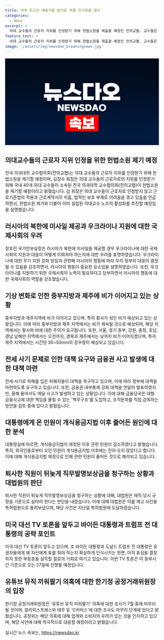```yaml
---
title: 세계 최고의 예술가들 놀라운 작품 전시회를 열다
categories:
  - News
excerpt: >
  의대 교수들의 근로자 지위를 인정받기 위해 헌법소원을 제출할 예정인 전의교협. 교수들은 근로기준법 적용과 함께 보호장치가 필요하다고 주장. 러시아의 북한에 무기 공급에 우크라에 대한 무기 지원 재검토 방침과 관련, 대통령실은 외국인 민원편지가 개식용금지법 이후 사라졌다 밝힘. 퇴사한 직원의 직무발명보상금 청구에 대한 대법 판단과 바이든과 트럼프의 TV토론, 그리고 유튜브 뮤직 끼워팔기 의혹에 대한 공정위 조사도 진행 중임. (150자)
feature_text: >
  의대 교수들의 근로자 지위를 인정받기 위해 헌법소원을 제출할 예정인 전의교협. 교수들은 근로기준법 적용과 함께 보호장치가 필요하다고 주장. 러시아의 북한에 무기 공급에 우크라에 대한 무기 지원 재검토 방침과 관련, 대통령실은 외국인 민원편지가 개식용금지법 이후 사라졌다 밝힘. 퇴사한 직원의 직무발명보상금 청구에 대한 대법 판단과 바이든과 트럼프의 TV토론, 그리고 유튜브 뮤직 끼워팔기 의혹에 대한 공정위 조사도 진행 중임. (150자)
image: '/assets/img/newsdao_breakingnews.jpg'
---
```


<p><img src="/assets/img/newsdao_breakingnews.jpg" alt="koreaapp 속보" /></p>

<h2 data-ke-size="size26">의대교수들의 근로자 지위 인정을 위한 헌법소원 제기 예정</h2>

<p data-ke-size="size16">전국 의과대학 교수협의회(전의교협)는 의대 교수들의 근로자 지위를 인정받기 위해 헌법소원을 제기할 예정이며, 김창수 회장은 의대 교수들의 근로자로의 지위를 인정받기 위해 국내 40개 의대 교수들이 소속된 전국 의과대학 교수협의회(전의교협)이 헌법소원을 제기할 예정이라고 밝혔습니다. 김 회장은 의대 교수들이 근로자로 인정받지 않고 근로기준법의 적용과 근로계약서의 미흡, 법적인 보호 부재로 어려움을 겪고 있음을 언급하면서, 헌법소원 제기와 더불어 이미 설립된 의대교수 노조의 활성화를 추진할 예정임을 설명했습니다.</p>

<h2 data-ke-size="size26">러시아의 북한에 미사일 제공과 우크라이나 지원에 대한 국제사회의 우려</h2>

<p data-ke-size="size16">장호진 국가안보실장은 러시아가 북한에 미사일을 제공할 경우 우크라이나에 대한 국제사회의 지원과 대응이 어떻게 이뤄져야 하는지에 대한 우려를 표명하였습니다. 우크라이나에 대한 무기 지원 강화 방침과 관련해 러시아의 행동에 따라 우리 정부의 대응이 결정될 수 있음을 강조하면서, 러시아의 행동이 중요한 요소임을 설명하였습니다. 또한, 우크라이나를 지원하기 위한 국제사회의 노력이 필요하다고 당부하면서 러시아의 행동에 대한 국제사회의 역할을 강조했습니다.</p>

<h2 data-ke-size="size26">기상 변화로 인한 중부지방과 제주에 비가 이어지고 있는 상황</h2>

<p data-ke-size="size16">중부지방과 제주지역에 비가 이어지고 있으며, 특히 황사가 섞인 비가 예상되고 있는 상황입니다. 이에 따라 중부지방과 제주 지역에서는 비가 계속될 것으로 예상되며, 해당 지역에서는 황사와 비에 대한 주의가 요구됩니다. 또한, 서울, 경기 동부, 강원, 충청, 호남, 경남 남해안 지역에서는 오전까지, 경북과 제주에서는 낮까지 비가 이어지겠으며, 특히 제주 지역에서는 시간당 30~50mm의 강우량이 예상되고 있습니다.</p>

<h2 data-ke-size="size26">전세 사기 문제로 인한 대책 요구와 금융권 사고 발생에 대한 대책 마련</h2>

<p data-ke-size="size16">전세 사기로 피해를 입은 피해자들이 대책을 촉구하고 있으며, 이에 따라 정부에 대책을 마련하도록 요구하고 있습니다. 또한, 금융권 내부통제 강화 대책을 연달아 발표하였지만, 올해 들어서도 매달 사고가 발생하고 있는 상황입니다. 이에 대해 금융당국은 대형 금융사고에 대한 책임을 물릴 수 있는 '책무구조'를 도입하고, 조직문화를 직접 감독하는 방안을 검토 중에 있다고 밝혔습니다.</p>

<h2 data-ke-size="size26">대통령에게 온 민원이 개식용금지법 이후 줄어든 원인에 대한 분석</h2>

<p data-ke-size="size16">대통령실에 따르면, 개식용금지법이 제정된 이후 관련 민원이 감소하였다고 밝혔습니다. 특히, 외국인들로부터 오던 민원이 개식용금지법 이후에는 전혀 오지 않았다고 합니다. 이에 대해 개식용금지법 제정으로 인해 관련 민원이 줄어든 것으로 해석되고 있습니다.</p>

<h2 data-ke-size="size26">퇴사한 직원이 뒤늦게 직무발명보상금을 청구하는 상황과 대법원의 판단</h2>

<p data-ke-size="size16">퇴사한 직원이 뒤늦게 직무발명보상금을 청구하는 상황에 대해, 대법원은 재직 당시 규정을 기준으로 삼아야 한다는 판단을 내렸습니다. 이에 대해 대법원은 이를 깨고 사건을 특허법원으로 돌려보냈으며, 해당 사건은 지난달 특허법원에 도달하였습니다.</p>

<h2 data-ke-size="size26">미국 대선 TV 토론을 앞두고 바이든 대통령과 트럼프 전 대통령의 공략 포인트</h2>

<p data-ke-size="size16">미국 대선 TV 토론이 앞두고 있으며, 조 바이든 대통령과 도널드 트럼프 전 대통령은 유권자들에게 왜 자신에게 표를 줘야 하는지 확실하게 인식시키는 한편, 아직 표심을 결정하지 못한 부동층을 설득할 절호의 기회로 여기고 있습니다. 이번 TV 토론은 미 동부시간 기준으로 오는 27일에 진행될 예정입니다.</p>

<h2 data-ke-size="size26">유튜브 뮤직 끼워팔기 의혹에 대한 한기정 공정거래위원장의 입장</h2>

<p data-ke-size="size16">한기정 공정거래위원장은 '유튜브 뮤직 끼워팔기' 의혹에 대한 조사가 7월 중에 마무리될 것이며, 알리익스프레스와 테무 등 'C커머스'에 대한 조사도 마무리 단계에 있다고 밝혔습니다. 공정위는 해당 의혹에 대해 업계와 소비자의 우려가 있는 것을 인지하고 있으며, 해당 사안에 대해 적극적으로 대응할 예정이라고 밝혔습니다.</p>
실시간 뉴스 속보는, <a href="https://newsdao.kr" rel="dofollow">https://newsdao.kr</a>


